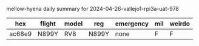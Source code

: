mellow-hyena daily summary for 2024-04-26-vallejo1-rpi3a-uat-978

|hex|flight|model|reg|emergency|mil|weirdo|
|--|--|--|--|--|--|--|
|ac68e9|N899Y|RV8|N899Y|none|F|F|

